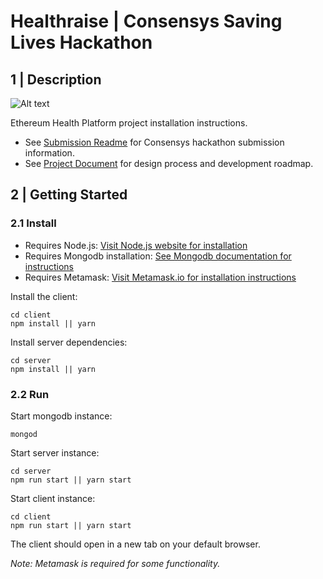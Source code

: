 # Healthraise | Consensys Saving Lives Hackathon

## 1 | Description

![Alt text](./documentation/health.gif)

Ethereum Health Platform project installation instructions.

- See [Submission Readme](./submission.md) for Consensys hackathon submission information.
- See [Project Document](./project-document.md) for design process and development roadmap.

## 2 |  Getting Started

### 2.1 Install

* Requires Node.js: [Visit Node.js website for installation](https://nodejs.org/en/)
* Requires Mongodb installation: [See Mongodb documentation for instructions](https://docs.mongodb.com/manual/installation/)
* Requires Metamask: [Visit Metamask.io for installation instructions](https://metamask.io/)

Install the client:

```
cd client
npm install || yarn
```

Install server dependencies:

```
cd server
npm install || yarn
```

### 2.2 Run

Start mongodb instance:

```
mongod
```

Start server instance:

```
cd server
npm run start || yarn start
```

Start client instance:

```
cd client
npm run start || yarn start
```

The client should open in a new tab on your default browser.

*Note: Metamask is required for some functionality.*
